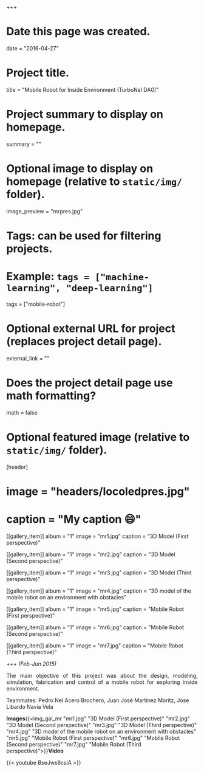 +++
# Date this page was created.
date = "2016-04-27"

# Project title.
title = "Mobile Robot for Inside Environment (TurboNel DA0)"

# Project summary to display on homepage.
summary = ""

# Optional image to display on homepage (relative to `static/img/` folder).
image_preview = "mrpres.jpg"

# Tags: can be used for filtering projects.
# Example: `tags = ["machine-learning", "deep-learning"]`
tags = ["mobile-robot"]

# Optional external URL for project (replaces project detail page).
external_link = ""

# Does the project detail page use math formatting?
math = false

# Optional featured image (relative to `static/img/` folder).
[header]
# image = "headers/locoledpres.jpg"
# caption = "My caption :smile:"

[[gallery_item]]
 album = "1"
 image = "mr1.jpg"
 caption = "3D Model (First perspective)"
    
[[gallery_item]]
 album = "1"
 image = "mr2.jpg"
 caption = "3D Model (Second perspective)"

[[gallery_item]]
 album = "1"
 image = "mr3.jpg"
 caption = "3D Model (Third perspective)"
    
[[gallery_item]]
 album = "1"
 image = "mr4.jpg"
 caption = "3D model of the mobile robot on an environment with obstacles"
 
 [[gallery_item]]
 album = "1"
 image = "mr5.jpg"
 caption = "Mobile Robot (First perspective)"
    
[[gallery_item]]
 album = "1"
 image = "mr6.jpg"
 caption = "Mobile Robot (Second perspective)"

[[gallery_item]]
 album = "1"
 image = "mr7.jpg"
 caption = "Mobile Robot (Third perspective)"

+++
*(Feb-Jun 2015)*

<p align="justify">The main objective of this project was about the design, modeling, simulation, fabrication and control of a mobile robot for exploring inside environment.</p>

Teammates: Pedro Nel Acero Brochero, Juan José Martínez Moritz, Jose Libardo Navia Vela

**Images**{{<img_gal_mr "mr1.jpg" "3D Model (First perspective)" "mr2.jpg" "3D Model (Second perspective)" "mr3.jpg" "3D Model (Third perspective)" "mr4.jpg" "3D model of the mobile robot on an environment with obstacles" "mr5.jpg" "Mobile Robot (First perspective)" "mr6.jpg" "Mobile Robot (Second perspective)" "mr7.jpg" "Mobile Robot (Third perspective)">}}**Video**

{{< youtube BseJws6csiA >}}
